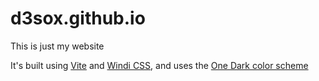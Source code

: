 # d3sox.github.io

This is just my website

It's built using [Vite](https://vitejs.dev/) and [Windi CSS](https://windicss.org/), and uses the [One Dark color scheme](https://github.com/atom/atom/tree/master/packages/one-dark-syntax)

